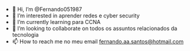 - 👋 Hi, I’m @Fernando051987
- 👀 I’m interested in  aprender redes e cyber security
- 🌱 I’m currently learning  para CCNA
- 💞️ I’m looking to collaborate on  todos os assuntos relacionados da tecnologia
- 📫 How to reach me  no meu email fernando.aa.santos@hotmail.com

<!---
Fernando051987/Fernando051987 is a ✨ special ✨ repository because its `README.md` (this file) appears on your GitHub profile.
You can click the Preview link to take a look at your changes.
--->

